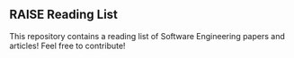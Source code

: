 RAISE Reading List
---------------------------
This repository contains a reading list of Software Engineering papers and articles! Feel free to contribute!
